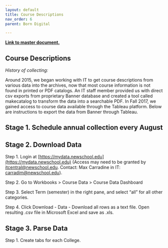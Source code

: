 ```yaml
---
layout: default
title: Course Descriptions
nav_order: 6
parent: Born Digital

---
```


**[Link to master document.](https://docs.google.com/document/d/1o9SXGMyJ8qNWHwvJ112KeYuIG9z2gtLrw6hfeoROu04/edit?usp=sharing)**

## Course Descriptions

_History of collecting:_ 

Around 2015, we began working with IT to get course descriptions from various data into the archives, now that most course information is not found in printed or PDF catalogs. An IT staff member provided us with direct csv exports from proprietary Banner database and created a tool called makecatalog to transform the data into a searchable PDF. In Fall 2017, we gained access to course data available through the Tableau platform. Below are instructions to export the data from Banner through Tableau.


## Stage 1. Schedule annual collection every August


## Stage 2. Download Data

Step 1. Login at [https://mydata.newschool.edu](https://mydata.newschool.edu) (Access may need to be granted by [itcentral@newschool.edu](mailto:itcentral@newschool.edu). Contact: Max Carradine in IT: carradim@newschool.edu). 

Step 2. Go to Workbooks > Course Data > Course Data Dashboard 

Step 3. Select Term (semester) in the right pane, and select “all” for all other categories.

Step 4. Click Download - Data - Download all rows as a text file. Open resulting .csv file in Microsoft Excel and save as .xls.


## Stage 3. Parse Data

Step 1. Create tabs for each College. 
